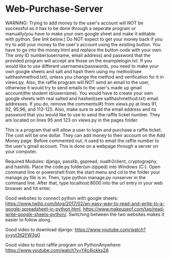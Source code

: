 # Web-Purchase-Server
WARNING: Trying to add money to the user's account will NOT be successful as it has to be done through a seperate program or manually(you have to make your own google sheet and make it editable with python. See link below.) Do NOT expect to get your money back if you try to add your money to the user's account using the existing button. You have to go into the money.html and replace the button code with your own. The only ID number(username, email address) and password that the provided program will accept are those on the examplelogin.txt. If you would like to use different usernames/passwords, you need to make your own google sheets and salt and hash them using my method(see salthashmethod.txt), unless you change the method and verification for it in views.py. Also, the raffle program will NOT send an email to the user, otherwise it would try to send emails to the user's made up gmail account(the student id/username). You would have to create your own google sheets with real salted and hashed(see salthashmethod.txt) email addresses. If you do, remove the comments(#) from views.py at lines 91, 92, 95,96, and 113-125. Also, make sure to add the email address and its password that you would like to use to send the raffle ticket number. They are located on lines 95 and 123 on views.py in the pages folder.

This is a program that will allow a user to login and purchase a raffle ticket. The cost will be one dollar. They can add money to their account on the Add Money page. Before commented out, it used to email the raffle number to the user's gmail account. This is done on a webpage through a server on your computer. 

Required Modules: django, passlib, gspread, ouath2client, cryptography, and hashlib.
Place the code.py folder(un-zipped) into Windows (C:). Open command line or powershell from the start menu and cd to the folder your manage.py file is in. Then, type python manage.py runserver in the command line. After that, type localhost:8000 into the url entry  in your web browser and hit enter.

Good websites to connect python with google sheets: https://www.twilio.com/blog/2017/02/an-easy-way-to-read-and-write-to-a-google-spreadsheet-in-python.html, https://www.makeuseof.com/tag/read-write-google-sheets-python/. Switching between the two websites makes it easier to follow along.

Good video to download django: https://www.youtube.com/watch?v=yyt3tQYW3g0

Good video to host raffle program on PythonAnywhere: https://www.youtube.com/watch?v=Y4c4ickks2A
